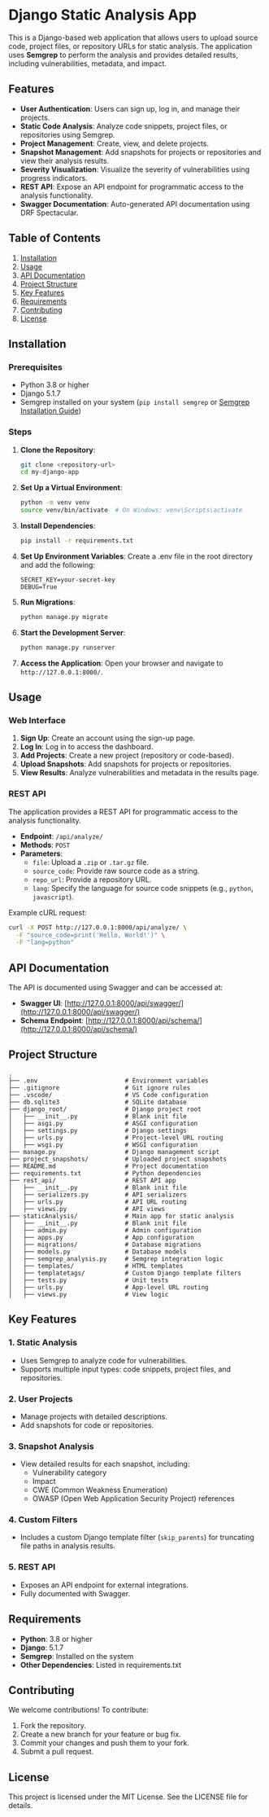 # Django Static Analysis App

This is a Django-based web application that allows users to upload source code, project files, or repository URLs for static analysis. The application uses **Semgrep** to perform the analysis and provides detailed results, including vulnerabilities, metadata, and impact.


## Features

- **User Authentication**: Users can sign up, log in, and manage their projects.
- **Static Code Analysis**: Analyze code snippets, project files, or repositories using Semgrep.
- **Project Management**: Create, view, and delete projects.
- **Snapshot Management**: Add snapshots for projects or repositories and view their analysis results.
- **Severity Visualization**: Visualize the severity of vulnerabilities using progress indicators.
- **REST API**: Expose an API endpoint for programmatic access to the analysis functionality.
- **Swagger Documentation**: Auto-generated API documentation using DRF Spectacular.


## Table of Contents

1. [Installation](#installation)
2. [Usage](#usage)
3. [API Documentation](#api-documentation)
4. [Project Structure](#project-structure)
5. [Key Features](#key-features)
6. [Requirements](#requirements)
7. [Contributing](#contributing)
8. [License](#license)


## Installation

### Prerequisites

- Python 3.8 or higher
- Django 5.1.7
- Semgrep installed on your system (`pip install semgrep` or [Semgrep Installation Guide](https://semgrep.dev/docs/installation/))

### Steps

1. **Clone the Repository**:
   ```bash
   git clone <repository-url>
   cd my-django-app
   ```

2. **Set Up a Virtual Environment**:
   ```bash
   python -m venv venv
   source venv/bin/activate  # On Windows: venv\Scripts\activate
   ```

3. **Install Dependencies**:
   ```bash
   pip install -r requirements.txt
   ```

4. **Set Up Environment Variables**:
   Create a .env file in the root directory and add the following:
   ```
   SECRET_KEY=your-secret-key
   DEBUG=True
   ```

5. **Run Migrations**:
   ```bash
   python manage.py migrate
   ```

6. **Start the Development Server**:
   ```bash
   python manage.py runserver
   ```

7. **Access the Application**:
   Open your browser and navigate to `http://127.0.0.1:8000/`.


## Usage

### Web Interface

1. **Sign Up**: Create an account using the sign-up page.
2. **Log In**: Log in to access the dashboard.
3. **Add Projects**: Create a new project (repository or code-based).
4. **Upload Snapshots**: Add snapshots for projects or repositories.
5. **View Results**: Analyze vulnerabilities and metadata in the results page.

### REST API

The application provides a REST API for programmatic access to the analysis functionality.

- **Endpoint**: `/api/analyze/`
- **Methods**: `POST`
- **Parameters**:
  - `file`: Upload a `.zip` or `.tar.gz` file.
  - `source_code`: Provide raw source code as a string.
  - `repo_url`: Provide a repository URL.
  - `lang`: Specify the language for source code snippets (e.g., `python`, `javascript`).

Example cURL request:
```bash
curl -X POST http://127.0.0.1:8000/api/analyze/ \
  -F "source_code=print('Hello, World!')" \
  -F "lang=python"
```


## API Documentation

The API is documented using Swagger and can be accessed at:

- **Swagger UI**: [http://127.0.0.1:8000/api/swagger/](http://127.0.0.1:8000/api/swagger/)
- **Schema Endpoint**: [http://127.0.0.1:8000/api/schema/](http://127.0.0.1:8000/api/schema/)


## Project Structure

```
.
├── .env                        # Environment variables
├── .gitignore                  # Git ignore rules
├── .vscode/                    # VS Code configuration
├── db.sqlite3                  # SQLite database
├── django_root/                # Django project root
│   ├── __init__.py             # Blank init file
│   ├── asgi.py                 # ASGI configuration
│   ├── settings.py             # Django settings
│   ├── urls.py                 # Project-level URL routing
│   ├── wsgi.py                 # WSGI configuration
├── manage.py                   # Django management script
├── project_snapshots/          # Uploaded project snapshots
├── README.md                   # Project documentation
├── requirements.txt            # Python dependencies
├── rest_api/                   # REST API app
│   ├── __init__.py             # Blank init file
│   ├── serializers.py          # API serializers
│   ├── urls.py                 # API URL routing
│   ├── views.py                # API views
├── staticAnalysis/             # Main app for static analysis
│   ├── __init__.py             # Blank init file
│   ├── admin.py                # Admin configuration
│   ├── apps.py                 # App configuration
│   ├── migrations/             # Database migrations
│   ├── models.py               # Database models
│   ├── semgrep_analysis.py     # Semgrep integration logic
│   ├── templates/              # HTML templates
│   ├── templatetags/           # Custom Django template filters
│   ├── tests.py                # Unit tests
│   ├── urls.py                 # App-level URL routing
│   ├── views.py                # View logic
```


## Key Features

### 1. **Static Analysis**
- Uses Semgrep to analyze code for vulnerabilities.
- Supports multiple input types: code snippets, project files, and repositories.

### 2. **User Projects**
- Manage projects with detailed descriptions.
- Add snapshots for code or repositories.

### 3. **Snapshot Analysis**
- View detailed results for each snapshot, including:
  - Vulnerability category
  - Impact
  - CWE (Common Weakness Enumeration)
  - OWASP (Open Web Application Security Project) references

### 4. **Custom Filters**
- Includes a custom Django template filter (`skip_parents`) for truncating file paths in analysis results.

### 5. **REST API**
- Exposes an API endpoint for external integrations.
- Fully documented with Swagger.


## Requirements

- **Python**: 3.8 or higher
- **Django**: 5.1.7
- **Semgrep**: Installed on the system
- **Other Dependencies**: Listed in requirements.txt


## Contributing

We welcome contributions! To contribute:

1. Fork the repository.
2. Create a new branch for your feature or bug fix.
3. Commit your changes and push them to your fork.
4. Submit a pull request.


## License

This project is licensed under the MIT License. See the LICENSE file for details.